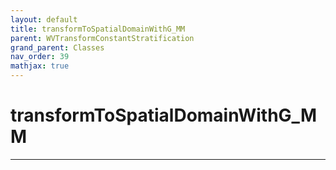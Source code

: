 ```yaml
---
layout: default
title: transformToSpatialDomainWithG_MM
parent: WVTransformConstantStratification
grand_parent: Classes
nav_order: 39
mathjax: true
---
```


#  transformToSpatialDomainWithG_MM




---

